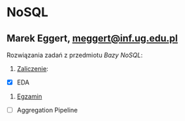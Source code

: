 # NoSQL
## Marek Eggert,  meggert@inf.ug.edu.pl

Rozwiązania zadań z przedmiotu *Bazy NoSQL*:

1. [Zaliczenie](zaliczenie.md):
 - [X] EDA
1. [Egzamin](egzamin.md)
 - [ ] Aggregation Pipeline

